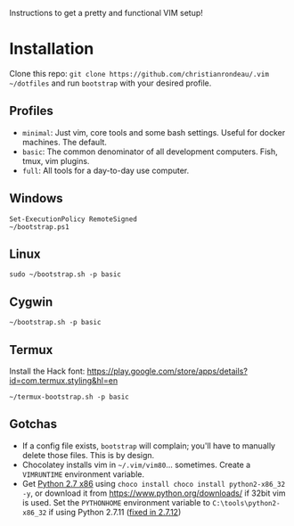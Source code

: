 Instructions to get a pretty and functional VIM setup!

# Installation

Clone this repo: `git clone https://github.com/christianrondeau/.vim ~/dotfiles` and run `bootstrap` with your desired profile.

## Profiles

* `minimal`: Just vim, core tools and some bash settings. Useful for docker machines. The default.
* `basic`: The common denominator of all development computers. Fish, tmux, vim plugins.
* `full`: All tools for a day-to-day use computer.

## Windows

    Set-ExecutionPolicy RemoteSigned
    ~/bootstrap.ps1

## Linux

    sudo ~/bootstrap.sh -p basic

## Cygwin

    ~/bootstrap.sh -p basic

## Termux

Install the Hack font: https://play.google.com/store/apps/details?id=com.termux.styling&hl=en

    ~/termux-bootstrap.sh -p basic

## Gotchas

* If a config file exists, `bootstrap` will complain; you'll have to manually delete those files. This is by design.
* Chocolatey installs vim in `~/.vim/vim80`... sometimes. Create a `VIMRUNTIME` environment variable.
* Get [Python 2.7 x86](https://www.python.org/) using `choco install choco install python2-x86_32 -y`, or download it from https://www.python.org/downloads/ if 32bit vim is used. Set the `PYTHONHOME` environment variable to `C:\tools\python2-x86_32` if using Python 2.7.11 ([fixed in 2.7.12](https://github.com/vim/vim/issues/526))
